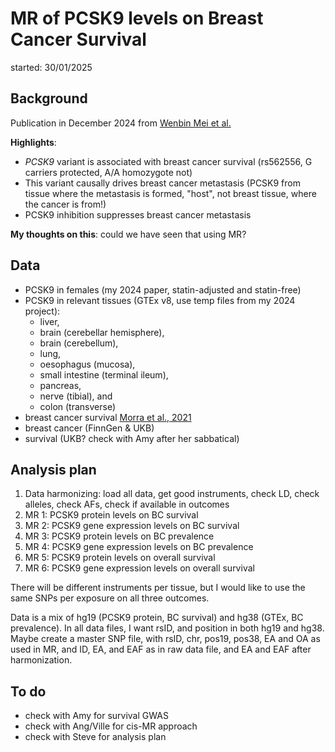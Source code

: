 # MR of PCSK9 levels on Breast Cancer Survival

started: 30/01/2025

## Background

Publication in December 2024 from [Wenbin Mei et al.](https://doi.org/10.1016/j.cell.2024.11.009)

**Highlights**: 

- _PCSK9_ variant is associated with breast cancer survival (rs562556, G carriers protected, A/A homozygote not)
- This variant causally drives breast cancer metastasis (PCSK9 from tissue where the metastasis is formed, "host", not breast tissue, where the cancer is from!)
- PCSK9 inhibition suppresses breast cancer metastasis

**My thoughts on this**: could we have seen that using MR? 

## Data

- PCSK9 in females (my 2024 paper, statin-adjusted and statin-free)
- PCSK9 in relevant tissues (GTEx v8, use temp files from my 2024 project): 
    - liver, 
    - brain (cerebellar hemisphere), 
    - brain (cerebellum), 
    - lung, 
    - oesophagus (mucosa), 
    - small intestine (terminal ileum), 
    - pancreas, 
    - nerve (tibial), and 
    - colon (transverse) 
- breast cancer survival [Morra et al., 2021](https://breast-cancer-research.biomedcentral.com/articles/10.1186/s13058-021-01450-7#availability-of-data-and-materials)
- breast cancer (FinnGen & UKB)
- survival (UKB? check with Amy after her sabbatical)

## Analysis plan

1. Data harmonizing: load all data, get good instruments, check LD, check alleles, check AFs, check if available in outcomes
2. MR 1: PCSK9 protein levels on BC survival 
3. MR 2: PCSK9 gene expression levels on BC survival
4. MR 3: PCSK9 protein levels on BC prevalence
5. MR 4: PCSK9 gene expression levels on BC prevalence
6. MR 5: PCSK9 protein levels on overall survival
7. MR 6: PCSK9 gene expression levels on overall survival

There will be different instruments per tissue, but I would like to use the same SNPs per exposure on all three outcomes. 

Data is a mix of hg19 (PCSK9 protein, BC survival) and hg38 (GTEx, BC prevalence). In all data files, I want rsID, and position in both hg19 and hg38. Maybe create a master SNP file, with rsID, chr, pos19, pos38, EA and OA as used in MR, and ID, EA, and EAF as in raw data file, and EA and EAF after harmonization. 

## To do

- check with Amy for survival GWAS
- check with Ang/Ville for cis-MR approach
- check with Steve for analysis plan 

